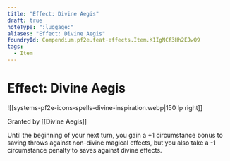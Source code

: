 ```yaml
---
title: "Effect: Divine Aegis"
draft: true
noteType: ":luggage:"
aliases: "Effect: Divine Aegis"
foundryId: Compendium.pf2e.feat-effects.Item.K1IgNCf3Hh2EJwQ9
tags:
  - Item
---
```


# Effect: Divine Aegis
![[systems-pf2e-icons-spells-divine-inspiration.webp|150 lp right]]

Granted by [[Divine Aegis]]

Until the beginning of your next turn, you gain a +1 circumstance bonus to saving throws against non-divine magical effects, but you also take a -1 circumstance penalty to saves against divine effects.
